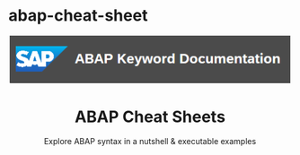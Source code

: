 # abap-cheat-sheet
<p align="center">
    <img width="500" src="https://github.com/Tediace/abap-cheat-sheet/blob/40e0885eadda15640729137c3333c40e05c80a3a/img/abap%20doc.png" alt="SAP ABAP DOC logo">
</p>
<h1 align="center">ABAP Cheat Sheets</h1>
<p align="center">Explore ABAP syntax in a nutshell & executable examples</p>

